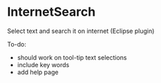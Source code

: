 InternetSearch
==============

Select text and search it on internet (Eclipse plugin) 

To-do:

* should work on tool-tip text selections
* include key words
* add help page

